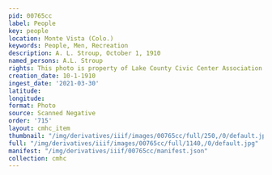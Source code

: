 ```yaml
---
pid: 00765cc
label: People
key: people
location: Monte Vista (Colo.)
keywords: People, Men, Recreation
description: A. L. Stroup, October 1, 1910
named_persons: A.L. Stroup
rights: This photo is property of Lake County Civic Center Association.
creation_date: 10-1-1910
ingest_date: '2021-03-30'
latitude: 
longitude: 
format: Photo
source: Scanned Negative
order: '715'
layout: cmhc_item
thumbnail: "/img/derivatives/iiif/images/00765cc/full/250,/0/default.jpg"
full: "/img/derivatives/iiif/images/00765cc/full/1140,/0/default.jpg"
manifest: "/img/derivatives/iiif/00765cc/manifest.json"
collection: cmhc
---
```

